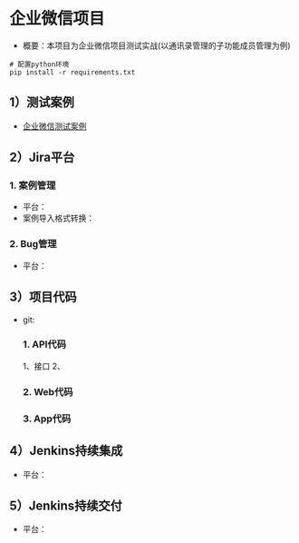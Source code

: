 # 企业微信项目
- 概要：本项目为企业微信项目测试实战(以通讯录管理的子功能成员管理为例)
```shell
# 配置python环境
pip install -r requirements.txt
```
## 1）测试案例
- [企业微信测试案例](testcases/text-xmind-csv/企业微信测试案例.xmind)

## 2）Jira平台
### 1. 案例管理
- 平台：
- 案例导入格式转换：
### 2. Bug管理
- 平台：
## 3）项目代码
- git:[]()
    ### 1. API代码
  1、接口
  2、
    ### 2. Web代码
    ### 3. App代码

## 4）Jenkins持续集成
- 平台：

## 5）Jenkins持续交付
- 平台：
